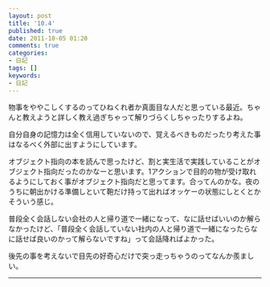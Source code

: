 ```yaml
---
layout: post
title: '10.4'
published: true
date: 2011-10-05 01:20
comments: true
categories:
- 日記
tags: []
keywords:
- 日記
---
```

物事をややこしくするのってひねくれ者か真面目な人だと思っている最近。ちゃんと教えようと詳しく教え過ぎちゃって解りづらくしちゃったりするよね。

自分自身の記憶力は全く信用していないので、覚えるべきものだったり考えた事はなるべく外部に出すようにしています。

オブジェクト指向の本を読んで思ったけど、割と実生活で実践していることがオブジェクト指向だったのかなーと思います。1アクションで目的の物が受け取れるようにしておく事がオブジェクト指向だと思ってます。合ってんのかな。夜のうちに朝出かける準備しといて鞄だけ持って出ればオッケーの状態にしとくとかそういう感じ。

普段全く会話しない会社の人と帰り道で一緒になって、なに話せばいいのか解らなかったけど、「普段全く会話していない社内の人と帰り道で一緒になったらなに話せば良いのかって解らないですね」って会話降ればよかった。

後先の事を考えないで目先の好奇心だけで突っ走っちゃうのってなんか羨ましい。

---

